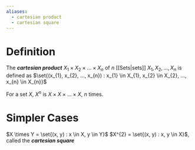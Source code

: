 ```yaml
---
aliases:
  - cartesian product
  - cartesian square
---
```

# Definition
The ___cartesian product___ $X_1 \times X_{2} \times ... \times X_{n}$ of $n$ [[Sets|sets]] $X_{1}, X_{2}, ..., X_n$ is defined as $\set{(x_{1}, x_{2}, ..., x_{n}) : x_{1} \in X_{1}, x_{2} \in X_{2}, ..., x_{n} \in X_{n}}$

For a set $X$, $X^n$ is $X \times X \times ... \times X$, $n$ times.
# Simpler Cases
$X \times Y = \set{(x, y) : x \in X, y \in Y}$
$X^{2} = \set{(x, y) : x, y \in X}$, called the ___cartesian square___
